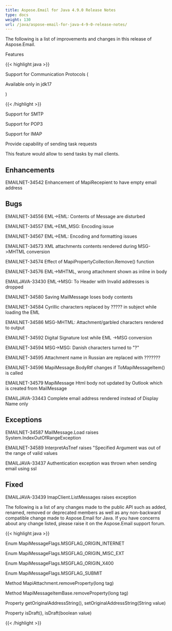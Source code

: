 ```yaml
---
title: Aspose.Email for Java 4.9.0 Release Notes
type: docs
weight: 130
url: /java/aspose-email-for-java-4-9-0-release-notes/
---
```


The following is a list of improvements and changes in this release of Aspose.Email.

Features

{{< highlight java >}}

 Support for Communication Protocols (

Available only in jdk17

)

{{< /highlight >}}

Support for SMTP

Support for POP3

Support for IMAP

Provide capability of sending task requests

This feature would allow to send tasks by mail clients.

## **Enhancements**
EMAILNET-34542 Enhancement of MapiRecepient to have empty email address
## **Bugs**
EMAILNET-34556 EML->EML: Contents of Message are disturbed

EMAILNET-34557 EML->EML,MSG: Encoding issue

EMAILNET-34567 EML->EML: Encoding and formatting issues

EMAILNET-34573 XML attachments contents rendered during MSG->MHTML conversion

EMAILNET-34574 Effect of MapiPropertyCollection.Remove() function

EMAILNET-34576 EML->MHTML, wrong attachment shown as inline in body

EMAILJAVA-33430 EML->MSG: To Header with Invalid addresses is dropped

EMAILNET-34580 Saving MailMessage loses body contents

EMAILNET-34584 Cyrillic characters replaced by ????? in subject while loading the EML

EMAILNET-34586 MSG-MHTML: Attachment/garbled characters rendered to output

EMAILNET-34592 Digital Signature lost while EML ->MSG conversion

EMAILNET-34594 MSG->MSG: Danish characters turned to "?"

EMAILNET-34595 Attachment name in Russian are replaced with ???????

EMAILNET-34596 MapiMessage.BodyRtf changes if ToMapiMessageItem() is called

EMAILNET-34579 MapiMessage Html body not updated by Outlook which is created from MailMessage

EMAILJAVA-33443 Complete email address rendered instead of Display Name only
## **Exceptions**
EMAILNET-34587 MailMessage.Load raises System.IndexOutOfRangeException

EMAILNET-34589 InterpretAsTnef raises "Specified Argument was out of the range of valid values

EMAILJAVA-33437 Authentication exception was thrown when sending email using ssl
## **Fixed**
EMAILJAVA-33439 ImapClient.ListMessages raises exception

The following is a list of any changes made to the public API such as added, renamed, removed or deprecated members as well as any non-backward compatible change made to Aspose.Email for Java. If you have concerns about any change listed, please raise it on the Aspose.Email support forum.

{{< highlight java >}}

 Enum MapiMessageFlags.MSGFLAG_ORIGIN_INTERNET

Enum MapiMessageFlags.MSGFLAG_ORIGIN_MISC_EXT

Enum MapiMessageFlags.MSGFLAG_ORIGIN_X400

Enum MapiMessageFlags.MSGFLAG_SUBMIT

Method MapiAttachment.removeProperty(long tag)

Method MapiMessageItemBase.removeProperty(long tag)

Property getOriginalAddressString(), setOriginalAddressString(String value)

Property isDraft(), isDraft(boolean value)

{{< /highlight >}}
